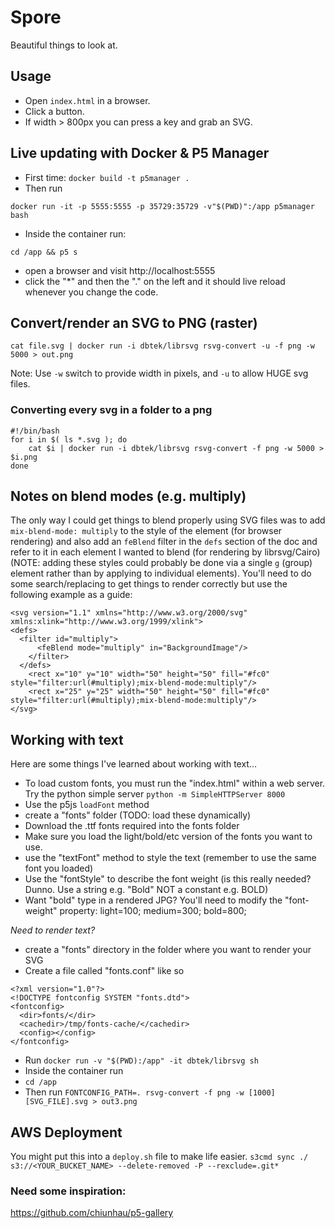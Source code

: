 # Spore

Beautiful things to look at.

## Usage
- Open `index.html` in a browser.
- Click a button.
- If width > 800px you can press a key and grab an SVG.

## Live updating with Docker & P5 Manager
- First time: `docker build -t p5manager .`
- Then run
```
docker run -it -p 5555:5555 -p 35729:35729 -v"$(PWD)":/app p5manager bash
```

- Inside the container run:
```
cd /app && p5 s
```
- open a browser and visit http://localhost:5555
- click the "*" and then the "." on the left and it should live reload whenever you change the code.


## Convert/render an SVG to PNG (raster)

```
cat file.svg | docker run -i dbtek/librsvg rsvg-convert -u -f png -w 5000 > out.png
```

Note: Use `-w` switch to provide width in pixels, and `-u` to allow HUGE svg files.

### Converting every svg in a folder to a png

```
#!/bin/bash
for i in $( ls *.svg ); do
    cat $i | docker run -i dbtek/librsvg rsvg-convert -f png -w 5000 > $i.png
done
```

## Notes on blend modes (e.g. multiply)
The only way I could get things to blend properly using SVG files was to add `mix-blend-mode: multiply` to the style of the element (for browser rendering) and also add an `feBlend` filter in the `defs` section of the doc and refer to it in each element I wanted to blend (for rendering by librsvg/Cairo) (NOTE: adding these styles could probably  be done via a single `g` (group) element rather than by applying to individual elements). You'll need to do some search/replacing to get things to render correctly but use the following example as a guide:

```
<svg version="1.1" xmlns="http://www.w3.org/2000/svg" xmlns:xlink="http://www.w3.org/1999/xlink">
<defs>
  <filter id="multiply">
      <feBlend mode="multiply" in="BackgroundImage"/>
    </filter>
  </defs>
    <rect x="10" y="10" width="50" height="50" fill="#fc0" style="filter:url(#multiply);mix-blend-mode:multiply"/>
    <rect x="25" y="25" width="50" height="50" fill="#fc0" style="filter:url(#multiply);mix-blend-mode:multiply"/>
</svg>
```


## Working with text
Here are some things I've learned about working with text...
- To load custom fonts, you must run the "index.html" within a web server. Try the python simple server `python -m SimpleHTTPServer 8000`
- Use the p5js `loadFont` method
- create a "fonts" folder (TODO: load these dynamically)
- Download the .ttf fonts required into the fonts folder
- Make sure you load the light/bold/etc version of the fonts you want to use.
- use the "textFont" method to style the text (remember to use the same font you loaded)
- Use the "fontStyle" to describe the font weight (is this really needed? Dunno. Use a string e.g. "Bold" NOT a constant e.g. BOLD)
- Want "bold" type in a rendered JPG? You'll need to modify the "font-weight" property: light=100; medium=300; bold=800;

*Need to render text?*
- create a "fonts" directory in the folder where you want to render your SVG
- Create a file called "fonts.conf" like so

```
<?xml version="1.0"?>
<!DOCTYPE fontconfig SYSTEM "fonts.dtd">
<fontconfig>
  <dir>fonts/</dir>
  <cachedir>/tmp/fonts-cache/</cachedir>
  <config></config>
</fontconfig>
```

- Run `docker run -v "$(PWD):/app" -it dbtek/librsvg sh`
- Inside the container run
- `cd /app`
- Then run `FONTCONFIG_PATH=. rsvg-convert -f png -w [1000] [SVG_FILE].svg > out3.png`

## AWS Deployment
You might put this into a `deploy.sh` file to make life easier.
`s3cmd sync ./ s3://<YOUR_BUCKET_NAME> --delete-removed -P --rexclude=.git*`

### Need some inspiration:
https://github.com/chiunhau/p5-gallery
